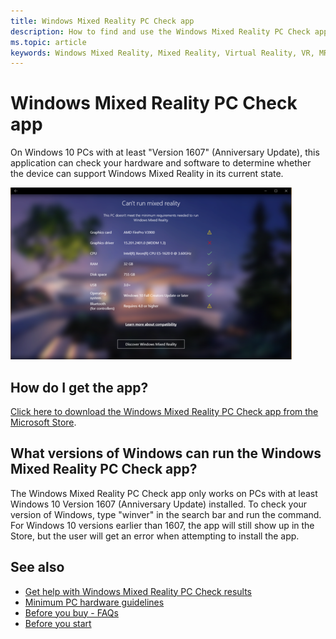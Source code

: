 ```yaml
---
title: Windows Mixed Reality PC Check app
description: How to find and use the Windows Mixed Reality PC Check app to test your PC's compatibility before purchasing a Windows Mixed Reality headset.
ms.topic: article
keywords: Windows Mixed Reality, Mixed Reality, Virtual Reality, VR, MR, compatible, compatibility, PC, system requirements
---
```



# Windows Mixed Reality PC Check app

On Windows 10 PCs with at least "Version 1607" (Anniversary Update), this application can check your hardware and software to determine whether the device can support Windows Mixed Reality in its current state. 

![Snapshot of results from PC Check app](images/450px-snapshot-of-results-from-pc-check-app.png)

## How do I get the app?

[Click here to download the Windows Mixed Reality PC Check app from the Microsoft Store](https://www.microsoft.com/en-us/store/p/windows-mixed-reality-pc-check/9nzvl19n7cnc).

## What versions of Windows can run the Windows Mixed Reality PC Check app?

The Windows Mixed Reality PC Check app only works on PCs with at least Windows 10 Version 1607 (Anniversary Update) installed. To check your version of Windows, type "winver" in the search bar and run the command. For Windows 10 versions earlier than 1607, the app will still show up in the Store, but the user will get an error when attempting to install the app.

## See also
* [Get help with Windows Mixed Reality PC Check results](https://support.microsoft.com/en-us/help/4045777/windows-10-get-help-with-pc-compatibility-in-windows-mixed-reality)
* [Minimum PC hardware guidelines](windows-mixed-reality-minimum-pc-hardware-compatibility-guidelines.md)
* [Before you buy - FAQs](before-you-buy-faqs.md)
* [Before you start](before-you-start.md)
